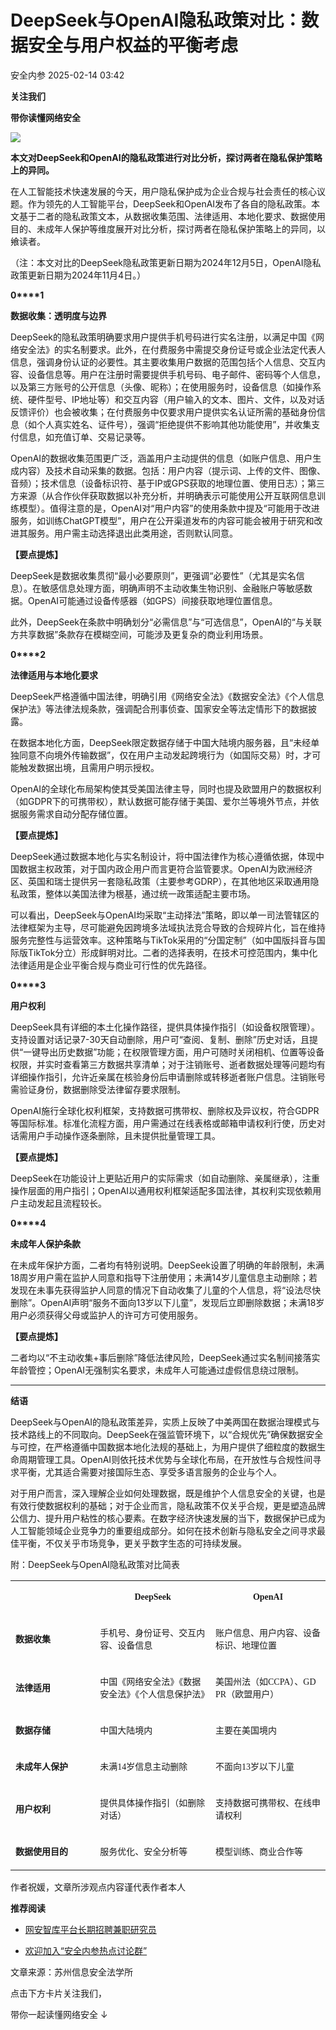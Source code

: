 #  DeepSeek与OpenAI隐私政策对比：数据安全与用户权益的平衡考虑   
 安全内参   2025-02-14 03:42  
  
**关注我们**  
  
  
**带你读懂网络安全**  
  
  
![](https://mmbiz.qpic.cn/mmbiz_png/SjVxY72IrVTOu9tMDWVvqichClkYPBXgu9Rg7oicj0ickibx0FObBj4AIvwZMTtSXrZ7E3WVwnwX7dmCTqib39a7sdg/640?wx_fmt=other&from=appmsg&tp=webp&wxfrom=5&wx_lazy=1&wx_co=1 "")  
  
  
**本文对DeepSeek和OpenAI的隐私政策进行对比分析，探讨两者在隐私保护策略上的异同。**  
  
  
在人工智能技术快速发展的今天，用户隐私保护成为企业合规与社会责任的核心议题。作为领先的人工智能平台，DeepSeek和OpenAI发布了各自的隐私政策。本文基于二者的隐私政策文本，从数据收集范围、法律适用、本地化要求、数据使用目的、未成年人保护等维度展开对比分析，探讨两者在隐私保护策略上的异同，以飨读者。  
  
（注：本文对比的DeepSeek隐私政策更新日期为2024年12月5日，OpenAI隐私政策更新日期为2024年11月4日。）  
  
  
**0****1**  
  
  
**数据收集：透明度与边界**  
  
  
  
DeepSeek的隐私政策明确要求用户提供手机号码进行实名注册，以满足中国《网络安全法》的实名制要求。此外，在付费服务中需提交身份证号或企业法定代表人信息，强调身份认证的必要性。其主要收集用户数据的范围包括个人信息、交互内容、设备信息等。用户在注册时需要提供手机号码、电子邮件、密码等个人信息，以及第三方账号的公开信息（头像、昵称）；在使用服务时，设备信息（如操作系统、硬件型号、IP地址等）和交互内容（用户输入的文本、图片、文件，以及对话反馈评价）也会被收集；在付费服务中仅要求用户提供实名认证所需的基础身份信息（如个人真实姓名、证件号），强调“拒绝提供不影响其他功能使用”，并收集支付信息，如充值订单、交易记录等。  
  
OpenAI的数据收集范围更广泛，涵盖用户主动提供的信息（如账户信息、用户生成内容）及技术自动采集的数据。包括：用户内容（提示词、上传的文件、图像、音频）；技术信息（设备标识符、基于IP或GPS获取的地理位置、使用日志）；第三方来源（从合作伙伴获取数据以补充分析，并明确表示可能使用公开互联网信息训练模型）。值得注意的是，OpenAI对“用户内容”的使用条款中提及“可能用于改进服务，如训练ChatGPT模型”，用户在公开渠道发布的内容可能会被用于研究和改进其服务。用户需主动选择退出此类用途，否则默认同意。  
  
**【要点提炼】**  
  
DeepSeek是数据收集贯彻“最小必要原则”，更强调“必要性”（尤其是实名信息）。在敏感信息处理方面，明确声明不主动收集生物识别、金融账户等敏感数据。OpenAI可能通过设备传感器（如GPS）间接获取地理位置信息。  
  
此外，DeepSeek在条款中明确划分“必需信息”与“可选信息”，OpenAI的“与关联方共享数据”条款存在模糊空间，可能涉及更复杂的商业利用场景。  
  
  
**0****2**  
  
  
**法律适用与本地化要求**  
  
  
  
DeepSeek严格遵循中国法律，明确引用《网络安全法》《数据安全法》《个人信息保护法》等法律法规条款，强调配合刑事侦查、国家安全等法定情形下的数据披露。  
  
在数据本地化方面，DeepSeek限定数据存储于中国大陆境内服务器，且“未经单独同意不向境外传输数据”，仅在用户主动发起跨境行为（如国际交易）时，才可能触发数据出境，且需用户明示授权。  
  
OpenAI的全球化布局架构使其受美国法律主导，同时也提及欧盟用户的数据权利（如GDPR下的可携带权），默认数据可能存储于美国、爱尔兰等境外节点，并依据服务需求自动分配存储位置。  
  
**【要点提炼】**  
  
DeepSeek通过数据本地化与实名制设计，将中国法律作为核心遵循依据，体现中国数据主权政策，对于国内政企用户而言更符合监管要求。OpenAI为欧洲经济区、英国和瑞士提供另一套隐私政策（主要参考GDRP），在其他地区采取通用隐私政策，整体以美国法律为根基，通过统一政策适配主要市场。  
  
可以看出，DeepSeek与OpenAI均采取“主动择法”策略，即以单一司法管辖区的法律框架为主导，尽可能避免因跨境多法域执法竞合导致的合规碎片化，旨在维持服务完整性与运营效率。这种策略与TikTok采用的“分国定制”（如中国版抖音与国际版TikTok分立）形成鲜明对比。二者的选择表明，在技术可控范围内，集中化法律适用是企业平衡合规与商业可行性的优先路径。  
  
**0****3**  
  
  
**用户权利**  
  
  
  
DeepSeek具有详细的本土化操作路径，提供具体操作指引（如设备权限管理）。支持设置对话记录7-30天自动删除，用户可“查阅、复制、删除”历史对话，且提供“一键导出历史数据”功能；在权限管理方面，用户可随时关闭相机、位置等设备权限，并实时查看第三方数据共享清单；对于注销账号、逝者数据处理等问题均有详细操作指引，允许近亲属在核验身份后申请删除或转移逝者账户信息。注销账号需验证身份，数据删除受法律留存要求限制。  
  
OpenAI施行全球化权利框架，支持数据可携带权、删除权及异议权，符合GDPR等国际标准。标准化流程方面，用户需通过在线表格或邮箱申请权利行使，历史对话需用户手动操作逐条删除，且未提供批量管理工具。  
  
**【要点提炼】**  
  
DeepSeek在功能设计上更贴近用户的实际需求（如自动删除、亲属继承），注重操作层面的用户指引；OpenAI以通用权利框架适配多国法律，其权利实现依赖用户主动发起且流程较长。  
  
  
**0****4**  
  
  
**未成年人保护条款**  
  
  
  
在未成年保护方面，二者均有特别说明。DeepSeek设置了明确的年龄限制，未满18周岁用户需在监护人同意和指导下注册使用；未满14岁儿童信息主动删除；若发现在未事先获得监护人同意的情况下自动收集了儿童的个人信息，将“设法尽快删除”。OpenAI声明“服务不面向13岁以下儿童”，发现后立即删除数据；未满18岁用户必须获得父母或监护人的许可方可使用服务。  
  
**【要点提炼】**  
  
二者均以“不主动收集+事后删除”降低法律风险，DeepSeek通过实名制间接落实年龄管控；OpenAI无强制实名要求，未成年人可能通过虚假信息绕过限制。  
  
  
  
****  
**结语**  
  
  
DeepSeek与OpenAI的隐私政策差异，实质上反映了中美两国在数据治理模式与技术路线上的不同取向。DeepSeek在强监管环境下，以“合规优先”确保数据安全与可控，在严格遵循中国数据本地化法规的基础上，为用户提供了细粒度的数据生命周期管理工具。OpenAI则依托技术优势与全球化布局，在开放性与合规性间寻求平衡，尤其适合需要对接国际生态、享受多语言服务的企业与个人。  
  
对于用户而言，深入理解企业如何处理数据，既是维护个人信息安全的关键，也是有效行使数据权利的基础；对于企业而言，隐私政策不仅关乎合规，更是塑造品牌公信力、提升用户粘性的核心要素。在数字经济快速发展的当下，数据保护已成为人工智能领域企业竞争力的重要组成部分。如何在技术创新与隐私安全之间寻求最佳平衡，不仅关乎市场竞争，更关乎数字生态的可持续发展。  
  
  
附：DeepSeek与OpenAI隐私政策对比简表  
<table><tbody style="-webkit-tap-highlight-color: transparent;outline: 0px;"><tr style="-webkit-tap-highlight-color: transparent;outline: 0px;height: 31px;"><td valign="center" width="150" style="-webkit-tap-highlight-color: transparent;outline: 0px;word-break: break-all;hyphens: auto;border-color: windowtext;"><br/></td><td valign="center" width="210" style="-webkit-tap-highlight-color: transparent;outline: 0px;word-break: break-all;hyphens: auto;border-color: windowtext;"><p style="-webkit-tap-highlight-color: transparent;outline: 0px;text-align: center;"><span style="-webkit-tap-highlight-color: transparent;outline: 0px;font-size: 14px;"><strong style="-webkit-tap-highlight-color: transparent;outline: 0px;"><span style="-webkit-tap-highlight-color: transparent;outline: 0px;letter-spacing: 0px;font-family: 微软雅黑;">DeepSeek</span></strong></span></p></td><td valign="center" width="208" style="-webkit-tap-highlight-color: transparent;outline: 0px;word-break: break-all;hyphens: auto;border-color: windowtext;"><p style="-webkit-tap-highlight-color: transparent;outline: 0px;text-align: center;"><span style="-webkit-tap-highlight-color: transparent;outline: 0px;font-size: 14px;"><strong style="-webkit-tap-highlight-color: transparent;outline: 0px;"><span style="-webkit-tap-highlight-color: transparent;outline: 0px;letter-spacing: 0px;font-family: 微软雅黑;">OpenAI</span></strong></span></p></td></tr><tr style="-webkit-tap-highlight-color: transparent;outline: 0px;height: 61px;"><td valign="center" width="150" style="-webkit-tap-highlight-color: transparent;outline: 0px;word-break: break-all;hyphens: auto;border-top: none;border-right-color: windowtext;border-bottom-color: windowtext;border-left-color: windowtext;"><p style="-webkit-tap-highlight-color: transparent;outline: 0px;text-align: left;"><span style="-webkit-tap-highlight-color: transparent;outline: 0px;font-size: 14px;"><strong style="-webkit-tap-highlight-color: transparent;outline: 0px;"><span style="-webkit-tap-highlight-color: transparent;outline: 0px;letter-spacing: 0px;font-family: 微软雅黑;">数据收集</span></strong></span></p></td><td valign="center" width="210" style="-webkit-tap-highlight-color: transparent;outline: 0px;word-break: break-all;hyphens: auto;border-top: none;border-right-color: windowtext;border-bottom-color: windowtext;border-left-color: windowtext;"><p style="-webkit-tap-highlight-color: transparent;outline: 0px;text-align: left;"><span style="-webkit-tap-highlight-color: transparent;outline: 0px;letter-spacing: 0px;font-size: 14px;font-family: 微软雅黑;">手机号、身份证号、交互内容、设备信息</span></p></td><td valign="center" width="208" style="-webkit-tap-highlight-color: transparent;outline: 0px;word-break: break-all;hyphens: auto;border-top: none;border-right-color: windowtext;border-bottom-color: windowtext;border-left-color: windowtext;"><p style="-webkit-tap-highlight-color: transparent;outline: 0px;text-align: left;"><span style="-webkit-tap-highlight-color: transparent;outline: 0px;letter-spacing: 0px;font-size: 14px;font-family: 微软雅黑;">账户信息、用户内容、设备标识、地理位置</span></p></td></tr><tr style="-webkit-tap-highlight-color: transparent;outline: 0px;height: 64px;"><td valign="center" width="150" style="-webkit-tap-highlight-color: transparent;outline: 0px;word-break: break-all;hyphens: auto;border-top: none;border-right-color: windowtext;border-bottom-color: windowtext;border-left-color: windowtext;"><p style="-webkit-tap-highlight-color: transparent;outline: 0px;text-align: left;"><span style="-webkit-tap-highlight-color: transparent;outline: 0px;font-size: 14px;"><strong style="-webkit-tap-highlight-color: transparent;outline: 0px;"><span style="-webkit-tap-highlight-color: transparent;outline: 0px;letter-spacing: 0px;font-family: 微软雅黑;">法律适用</span></strong></span></p></td><td valign="center" width="210" style="-webkit-tap-highlight-color: transparent;outline: 0px;word-break: break-all;hyphens: auto;border-top: none;border-right-color: windowtext;border-bottom-color: windowtext;border-left-color: windowtext;"><p style="-webkit-tap-highlight-color: transparent;outline: 0px;text-align: left;"><span style="-webkit-tap-highlight-color: transparent;outline: 0px;letter-spacing: 0px;font-size: 14px;font-family: 微软雅黑;">中国《网络安全法》《数据安全法》《个人信息保护法》</span></p></td><td valign="center" width="208" style="-webkit-tap-highlight-color: transparent;outline: 0px;word-break: break-all;hyphens: auto;border-top: none;border-right-color: windowtext;border-bottom-color: windowtext;border-left-color: windowtext;"><p style="-webkit-tap-highlight-color: transparent;outline: 0px;text-align: left;"><span style="-webkit-tap-highlight-color: transparent;outline: 0px;letter-spacing: 0px;font-size: 14px;font-family: 微软雅黑;">美国州法（如CCPA）、GDPR（欧盟用户）</span></p></td></tr><tr style="-webkit-tap-highlight-color: transparent;outline: 0px;height: 48px;"><td valign="center" width="150" style="-webkit-tap-highlight-color: transparent;outline: 0px;word-break: break-all;hyphens: auto;border-top: none;border-right-color: windowtext;border-bottom-color: windowtext;border-left-color: windowtext;"><p style="-webkit-tap-highlight-color: transparent;outline: 0px;text-align: left;"><span style="-webkit-tap-highlight-color: transparent;outline: 0px;font-size: 14px;"><strong style="-webkit-tap-highlight-color: transparent;outline: 0px;"><span style="-webkit-tap-highlight-color: transparent;outline: 0px;letter-spacing: 0px;font-family: 微软雅黑;">数据存储</span></strong></span></p></td><td valign="center" width="210" style="-webkit-tap-highlight-color: transparent;outline: 0px;word-break: break-all;hyphens: auto;border-top: none;border-right-color: windowtext;border-bottom-color: windowtext;border-left-color: windowtext;"><p style="-webkit-tap-highlight-color: transparent;outline: 0px;text-align: left;"><span style="-webkit-tap-highlight-color: transparent;outline: 0px;letter-spacing: 0px;font-size: 14px;font-family: 微软雅黑;">中国大陆境内</span></p></td><td valign="center" width="208" style="-webkit-tap-highlight-color: transparent;outline: 0px;word-break: break-all;hyphens: auto;border-top: none;border-right-color: windowtext;border-bottom-color: windowtext;border-left-color: windowtext;"><p style="-webkit-tap-highlight-color: transparent;outline: 0px;text-align: left;"><span style="-webkit-tap-highlight-color: transparent;outline: 0px;letter-spacing: 0px;font-size: 14px;font-family: 微软雅黑;">主要在美国境内</span></p></td></tr><tr style="-webkit-tap-highlight-color: transparent;outline: 0px;height: 51px;"><td valign="center" width="150" style="-webkit-tap-highlight-color: transparent;outline: 0px;word-break: break-all;hyphens: auto;border-top: none;border-right-color: windowtext;border-bottom-color: windowtext;border-left-color: windowtext;"><p style="-webkit-tap-highlight-color: transparent;outline: 0px;text-align: left;"><span style="-webkit-tap-highlight-color: transparent;outline: 0px;font-size: 14px;"><strong style="-webkit-tap-highlight-color: transparent;outline: 0px;"><span style="-webkit-tap-highlight-color: transparent;outline: 0px;letter-spacing: 0px;font-family: 微软雅黑;">未成年人保护</span></strong></span></p></td><td valign="center" width="210" style="-webkit-tap-highlight-color: transparent;outline: 0px;word-break: break-all;hyphens: auto;border-top: none;border-right-color: windowtext;border-bottom-color: windowtext;border-left-color: windowtext;"><p style="-webkit-tap-highlight-color: transparent;outline: 0px;text-align: left;"><span style="-webkit-tap-highlight-color: transparent;outline: 0px;letter-spacing: 0px;font-size: 14px;font-family: 微软雅黑;">未满14岁信息主动删除</span></p></td><td valign="center" width="208" style="-webkit-tap-highlight-color: transparent;outline: 0px;word-break: break-all;hyphens: auto;border-top: none;border-right-color: windowtext;border-bottom-color: windowtext;border-left-color: windowtext;"><p style="-webkit-tap-highlight-color: transparent;outline: 0px;text-align: left;"><span style="-webkit-tap-highlight-color: transparent;outline: 0px;letter-spacing: 0px;font-size: 14px;font-family: 微软雅黑;">不面向13岁以下儿童</span></p></td></tr><tr style="-webkit-tap-highlight-color: transparent;outline: 0px;height: 63px;"><td valign="center" width="150" style="-webkit-tap-highlight-color: transparent;outline: 0px;word-break: break-all;hyphens: auto;border-top: none;border-right-color: windowtext;border-bottom-color: windowtext;border-left-color: windowtext;"><p style="-webkit-tap-highlight-color: transparent;outline: 0px;text-align: left;"><span style="-webkit-tap-highlight-color: transparent;outline: 0px;font-size: 14px;"><strong style="-webkit-tap-highlight-color: transparent;outline: 0px;"><span style="-webkit-tap-highlight-color: transparent;outline: 0px;letter-spacing: 0px;font-family: 微软雅黑;">用户权利</span></strong></span></p></td><td valign="center" width="210" style="-webkit-tap-highlight-color: transparent;outline: 0px;word-break: break-all;hyphens: auto;border-top: none;border-right-color: windowtext;border-bottom-color: windowtext;border-left-color: windowtext;"><p style="-webkit-tap-highlight-color: transparent;outline: 0px;text-align: left;"><span style="-webkit-tap-highlight-color: transparent;outline: 0px;letter-spacing: 0px;font-size: 14px;font-family: 微软雅黑;">提供具体操作指引（如删除对话）</span></p></td><td valign="center" width="208" style="-webkit-tap-highlight-color: transparent;outline: 0px;word-break: break-all;hyphens: auto;border-top: none;border-right-color: windowtext;border-bottom-color: windowtext;border-left-color: windowtext;"><p style="-webkit-tap-highlight-color: transparent;outline: 0px;text-align: left;"><span style="-webkit-tap-highlight-color: transparent;outline: 0px;letter-spacing: 0px;font-size: 14px;font-family: 微软雅黑;">支持数据可携带权、在线申请权利</span></p></td></tr><tr style="-webkit-tap-highlight-color: transparent;outline: 0px;height: 50px;"><td valign="center" width="150" style="-webkit-tap-highlight-color: transparent;outline: 0px;word-break: break-all;hyphens: auto;border-top: none;border-right-color: windowtext;border-bottom-color: windowtext;border-left-color: windowtext;"><p style="-webkit-tap-highlight-color: transparent;outline: 0px;text-align: left;"><span style="-webkit-tap-highlight-color: transparent;outline: 0px;font-size: 14px;"><strong style="-webkit-tap-highlight-color: transparent;outline: 0px;"><span style="-webkit-tap-highlight-color: transparent;outline: 0px;letter-spacing: 0px;font-family: 微软雅黑;">数据使用目的</span></strong></span></p></td><td valign="center" width="210" style="-webkit-tap-highlight-color: transparent;outline: 0px;word-break: break-all;hyphens: auto;border-top: none;border-right-color: windowtext;border-bottom-color: windowtext;border-left-color: windowtext;"><p style="-webkit-tap-highlight-color: transparent;outline: 0px;text-align: left;"><span style="-webkit-tap-highlight-color: transparent;outline: 0px;letter-spacing: 0px;font-size: 14px;font-family: 微软雅黑;">服务优化、安全分析等</span></p></td><td valign="center" width="208" style="-webkit-tap-highlight-color: transparent;outline: 0px;word-break: break-all;hyphens: auto;border-top: none;border-right-color: windowtext;border-bottom-color: windowtext;border-left-color: windowtext;"><p style="-webkit-tap-highlight-color: transparent;outline: 0px;text-align: left;"><span style="-webkit-tap-highlight-color: transparent;outline: 0px;letter-spacing: 0px;font-size: 14px;font-family: 微软雅黑;">模型训练、商业合作等</span></p></td></tr></tbody></table>  
作者祝媛，文章所涉观点内容谨代表作者本人  
  
  
**推荐阅读**  
- [网安智库平台长期招聘兼职研究员](http://mp.weixin.qq.com/s?__biz=MzI4NDY2MDMwMw==&mid=2247499450&idx=2&sn=2da3ca2e0b4d4f9f56ea7f7579afc378&chksm=ebfab99adc8d308c3ba6e7a74bd41beadf39f1b0e38a39f7235db4c305c06caa49ff63a0cc1d&scene=21#wechat_redirect)  
  
  
- [欢迎加入“安全内参热点讨论群”](https://mp.weixin.qq.com/s?__biz=MzI4NDY2MDMwMw==&mid=2247501251&idx=1&sn=8b6ebecbe80c1c72317948494f87b489&chksm=ebfa82e3dc8d0bf595d039e75b446e14ab96bf63cf8ffc5d553b58248dde3424fb18e6947440&token=525430415&lang=zh_CN&scene=21#wechat_redirect)  
  
  
  
  
  
  
文章来源：苏州信息安全法学所  
  
  
点击下方卡片关注我们，  
  
带你一起读懂网络安全 ↓  
  
  
  
  
